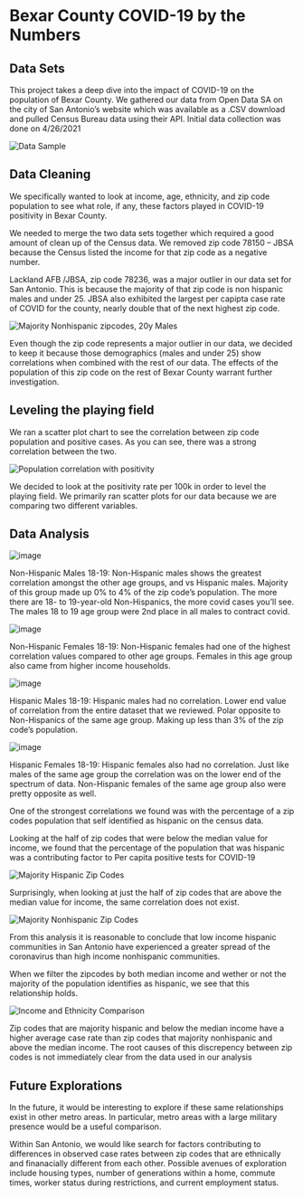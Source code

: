 #  Bexar County COVID-19 by the Numbers

## Data Sets
This project takes a deep dive into the impact of COVID-19 on the population of Bexar County.  We gathered our data from Open Data SA on the city of San Antonio’s website which was available as a .CSV download and pulled Census Bureau data using their API. Initial data collection was done on 4/26/2021

![Data Sample](https://github.com/bakerv/COVID19/blob/main/Images/DataSample.PNG)

## Data Cleaning
We specifically wanted to look at income, age, ethnicity, and zip code population to see what role, if any, these factors played in COVID-19 positivity in Bexar County.

We needed to merge the two data sets together which required a good amount of clean up of the Census data.  We removed zip code 78150 – JBSA because the Census listed the income for that zip code as a negative number.  

Lackland AFB /JBSA, zip code 78236, was a major outlier in our data set for San Antonio. This is because the majority of that zip code is non hispanic males and under 25. JBSA also exhibited the largest per capipta case rate of COVID for the county, nearly double that of the next highest zip code.

![Majority Nonhispanic zipcodes, 20y Males](https://github.com/bakerv/COVID19/blob/main/Images/Nonhispanic20yoMales.png)


Even though the zip code represents a major outlier in our data, we decided to keep it because those demographics (males and under 25) show correlations when combined with the rest of our data. The effects of the population of this zip code on the rest of Bexar County warrant further investigation.


## Leveling the playing field

We ran a scatter plot chart to see the correlation between zip code population and positive cases.  As you can see, there was a strong correlation between the two. 

![Population correlation with positivity](https://github.com/bakerv/COVID19/blob/main/Images/Pos_Pop.png)

We decided to look at the positivity rate per 100k in order to level the playing field. We primarily ran scatter plots for our data because we are comparing two different variables. 

## Data Analysis

![image](https://user-images.githubusercontent.com/80709458/117574393-763f9100-b0a2-11eb-8b2b-d8d28f03d491.png)

Non-Hispanic Males 18-19:
Non-Hispanic males shows the greatest correlation amongst the other age groups, and vs Hispanic males. Majority of this group made up 0% to 4% of the zip code’s population. The more there are 18- to 19-year-old Non-Hispanics, the more covid cases you’ll see. The males 18 to 19 age group were 2nd place in all males to contract covid.
 
![image](https://user-images.githubusercontent.com/80709458/117574381-69bb3880-b0a2-11eb-9868-af1b0a04dd8c.png)

Non-Hispanic Females 18-19:
Non-Hispanic females had one of the highest correlation values compared to other age groups. Females in this age group also came from higher income households.
 
![image](https://user-images.githubusercontent.com/80709458/117574372-6162fd80-b0a2-11eb-8040-28c19c2a34d8.png)

Hispanic Males 18-19:
Hispanic males had no correlation. Lower end value of correlation from the entire dataset that we reviewed. Polar opposite to Non-Hispanics of the same age group. Making up less than 3% of the zip code’s population.

![image](https://user-images.githubusercontent.com/80709458/117574354-560fd200-b0a2-11eb-91ad-e9ebe17fa907.png)

Hispanic Females 18-19:
Hispanic females also had no correlation. Just like males of the same age group the correlation was on the lower end of the spectrum of data. Non-Hispanic females of the same age group also were pretty opposite as well.

One of the strongest correlations we found was with the percentage of a zip codes population that self identified as hispanic on the census data.

 Looking at the half of zip codes that were below the median value for income, we found that the percentage of the population that was hispanic was a contributing factor to Per capita positive tests for COVID-19

![Majority Hispanic Zip Codes](https://github.com/bakerv/COVID19/blob/main/Images/BelowMedianIncomeHispanic.png)

Surprisingly, when looking at just the half of zip codes that are above the median value for income, the same correlation does not exist.

![Majority Nonhispanic Zip Codes](https://github.com/bakerv/COVID19/blob/main/Images/AboveMedianIncomeHispanic.png)


From this analysis it is reasonable to conclude that low income hispanic communities in San Antonio have experienced a greater spread of the coronavirus than high income nonhispanic communities.

When we filter the zipcodes by both median income and wether or not the majority of the population identifies as hispanic, we see that this relationship holds.

![Income and Ethnicity Comparison](https://github.com/bakerv/COVID19/blob/main/Images/IncomeEthnicityFilteredBoxplot.png)


Zip codes that are majority hispanic and below the median income have a higher average case rate than zip codes that majority nonhispanic and above the median income. The root causes of this discrepency between zip codes is not immediately clear from the data used in our analysis

## Future Explorations

In the future, it would be interesting to explore if these same relationships exist in other metro areas. In particular, metro areas with a large military presence would be a useful comparison.

Within San Antonio, we would like search for factors contributing to differences in observed case rates between zip codes that are ethnically and finanacially different from each other. Possible avenues of exploration include housing types, number of generations within a home, commute times, worker status during restrictions, and current employment status.
